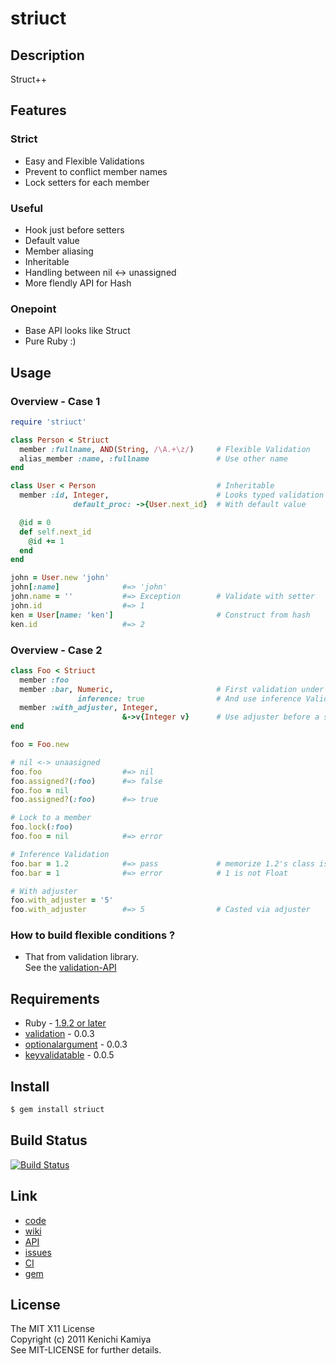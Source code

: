 striuct
=======

Description
-----------

Struct++

Features
--------

### Strict

* Easy and Flexible Validations
* Prevent to conflict member names
* Lock setters for each member

### Useful

* Hook just before setters
* Default value
* Member aliasing
* Inheritable
* Handling between nil <-> unassigned
* More flendly API for Hash

### Onepoint

* Base API looks like Struct
* Pure Ruby :)

Usage
-----

### Overview - Case 1

```ruby
require 'striuct'

class Person < Striuct
  member :fullname, AND(String, /\A.+\z/)     # Flexible Validation
  alias_member :name, :fullname               # Use other name
end

class User < Person                           # Inheritable
  member :id, Integer,                        # Looks typed validation
              default_proc: ->{User.next_id}  # With default value

  @id = 0
  def self.next_id
    @id += 1
  end
end

john = User.new 'john'
john[:name]              #=> 'john' 
john.name = ''           #=> Exception        # Validate with setter
john.id                  #=> 1
ken = User[name: 'ken']                       # Construct from hash
ken.id                   #=> 2
```
### Overview - Case 2

```ruby
class Foo < Striuct
  member :foo
  member :bar, Numeric,                       # First validation under Numeric
               inference: true                # And use inference Validation
  member :with_adjuster, Integer,
                         &->v{Integer v}      # Use adjuster before a setter
end

foo = Foo.new

# nil <-> unaasigned
foo.foo                  #=> nil
foo.assigned?(:foo)      #=> false
foo.foo = nil
foo.assigned?(:foo)      #=> true

# Lock to a member
foo.lock(:foo)
foo.foo = nil            #=> error

# Inference Validation
foo.bar = 1.2            #=> pass             # memorize 1.2's class is Float
foo.bar = 1              #=> error            # 1 is not Float

# With adjuster
foo.with_adjuster = '5'
foo.with_adjuster        #=> 5                # Casted via adjuster
```

### How to build flexible conditions ?

* That from validation library.  
  See the [validation-API](http://kachick.github.com/validation/yard/frames.html)

Requirements
-------------

* Ruby - [1.9.2 or later](http://travis-ci.org/#!/kachick/striuct)
* [validation](https://github.com/kachick/validation) - 0.0.3
* [optionalargument](https://github.com/kachick/optionalargument) - 0.0.3
* [keyvalidatable](https://github.com/kachick/keyvalidatable) - 0.0.5

Install
-------

```bash
$ gem install striuct
```

Build Status
-------------

[![Build Status](https://secure.travis-ci.org/kachick/striuct.png)](http://travis-ci.org/kachick/striuct)

Link
----

* [code](https://github.com/kachick/striuct)
* [wiki](https://github.com/kachick/striuct/wiki)
* [API](http://kachick.github.com/striuct/yard/frames.html)
* [issues](https://github.com/kachick/striuct/issues)
* [CI](http://travis-ci.org/#!/kachick/striuct)
* [gem](https://rubygems.org/gems/striuct)

License
--------

The MIT X11 License  
Copyright (c) 2011 Kenichi Kamiya  
See MIT-LICENSE for further details.